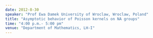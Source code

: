 ```yaml
---
date: 2012-8-30
speaker: "Prof Ewa Damek University of Wroclaw, Wroclaw, Poland"
title: "Asymptotic behavior of Poisson kernels on NA groups"
time: "4:00 p.m.- 5:00 pm" 
venue: "Department of Mathematics, LH-I"
---
```


